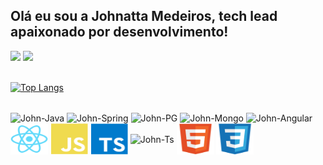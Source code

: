 ## Olá eu sou a Johnatta Medeiros, tech lead apaixonado por desenvolvimento!
<div> 
<a href = "mailto:johnattamedeiros@gmail.com"><img src="https://img.shields.io/badge/-Gmail-%23333?style=for-the-badge&logo=gmail&logoColor=white" target="_blank"></a>
<a href="https://www.linkedin.com/in/johnattamedeiros/" target="_blank"><img src="https://img.shields.io/badge/-LinkedIn-%230077B5?style=for-the-badge&logo=linkedin&logoColor=white" target="_blank"></a> 
</div><br>


[![Top Langs](https://github-readme-stats.vercel.app/api/top-langs/?username=johnattamedeiros&show_icons=true&layout=compact)](https://github.com/anuraghazra/github-readme-stats)  
<div style="display: inline_block"><br>
  
      
  <img align="center" alt="John-Java" height="50" width="60" src="https://cdn.jsdelivr.net/gh/devicons/devicon/icons/java/java-original-wordmark.svg" />
  <img align="center" alt="John-Spring" height="50" width="60" src="https://cdn.jsdelivr.net/gh/devicons/devicon/icons/spring/spring-original-wordmark.svg" />
  <img align="center" alt="John-PG" height="50" width="60" src="https://cdn.jsdelivr.net/gh/devicons/devicon/icons/postgresql/postgresql-plain-wordmark.svg" />
  
  <img align="center" alt="John-Mongo" height="50" width="60" src="https://cdn.jsdelivr.net/gh/devicons/devicon/icons/mongodb/mongodb-plain-wordmark.svg" />
          
          
  <img align="center" alt="John-Angular" height="50" width="60" src="https://cdn.jsdelivr.net/gh/devicons/devicon/icons/angularjs/angularjs-original.svg" />
  <img align="center" alt="John-React" height="50" width="60" src="https://raw.githubusercontent.com/devicons/devicon/master/icons/react/react-original.svg">       
  <img align="center" alt="John-Js" height="50" width="60" src="https://raw.githubusercontent.com/devicons/devicon/master/icons/javascript/javascript-plain.svg">
  <img align="center" alt="John-Ts" height="50" width="60" src="https://raw.githubusercontent.com/devicons/devicon/master/icons/typescript/typescript-plain.svg">
  <img align="center" alt="John-Ts" height="50" width="60" src="https://cdn.jsdelivr.net/gh/devicons/devicon/icons/php/php-plain.svg" />
  <img align="center" alt="John-HTML" height="50" width="60" src="https://raw.githubusercontent.com/devicons/devicon/master/icons/html5/html5-original.svg">
  <img align="center" alt="John-CSS" height="50" width="60" src="https://raw.githubusercontent.com/devicons/devicon/master/icons/css3/css3-original.svg">
 
</div><br>

 

